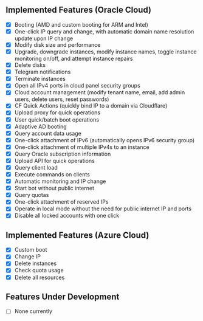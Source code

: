 ## Implemented Features (Oracle Cloud)
* [x] Booting (AMD and custom booting for ARM and Intel)
* [x] One-click IP query and change, with automatic domain name resolution update upon IP change
* [x] Modify disk size and performance
* [x] Upgrade, downgrade instances, modify instance names, toggle instance monitoring on/off, and attempt instance repairs
* [x] Delete disks
* [x] Telegram notifications
* [x] Terminate instances
* [x] Open all IPv4 ports in cloud panel security groups
* [x] Cloud account management (modify tenant name, email, add admin users, delete users, reset passwords)
* [x] CF Quick Actions (quickly bind IP to a domain via Cloudflare)
* [x] Upload proxy for quick operations
* [x] User quick/batch boot operations
* [x] Adaptive AD booting
* [x] Query account data usage
* [x] One-click attachment of IPv6 (automatically opens IPv6 security group)
* [x] One-click attachment of multiple IPv4s to an instance
* [x] Query Oracle subscription information
* [x] Upload API for quick operations
* [x] Query client load
* [x] Execute commands on clients
* [x] Automatic monitoring and IP change
* [x] Start bot without public internet
* [x] Query quotas
* [x] One-click attachment of reserved IPs
* [x] Operate in local mode without the need for public internet IP and ports
* [x] Disable all locked accounts with one click
## Implemented Features (Azure Cloud)
* [x] Custom boot
* [x] Change IP
* [x] Delete instances
* [x] Check quota usage
* [x] Delete all resources
## Features Under Development

* [ ] None currently
